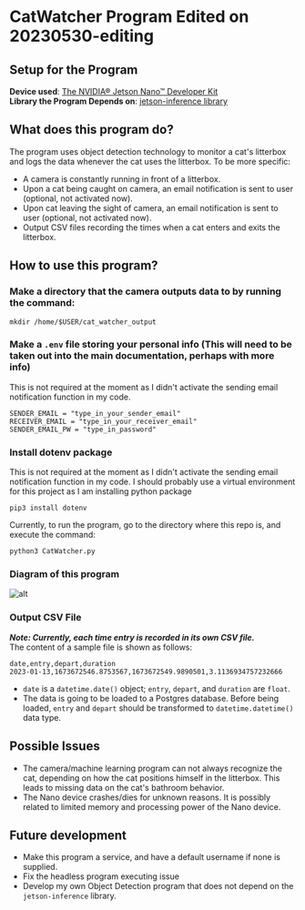 # CatWatcher Program Edited on 20230530-editing
## Setup for the Program  
**Device used**: [The NVIDIA® Jetson Nano™ Developer Kit](https://developer.nvidia.com/embedded/learn/get-started-jetson-nano-devkit#write)<br>
**Library the Program Depends on**: [jetson-inference library](https://github.com/dusty-nv/jetson-inference)

## What does this program do?
The program uses object detection technology to monitor a cat's litterbox and logs the data whenever the cat uses the litterbox. To be more specific:
- A camera is constantly running in front of a litterbox.
- Upon a cat being caught on camera, an email notification is sent to user (optional, not activated now).
- Upon cat leaving the sight of camera, an email notification is sent to user (optional, not activated now).
- Output CSV files recording the times when a cat enters and exits the litterbox.

## How to use this program?
### Make a directory that the camera outputs data to by running the command: 
`mkdir /home/$USER/cat_watcher_output`

### Make a `.env` file storing your personal info (This will need to be taken out into the main documentation, perhaps with more info) 
This is not required at the moment as I didn't activate the sending email notification function in my code.  
```
SENDER_EMAIL = "type_in_your_sender_email"
RECEIVER_EMAIL = "type_in_your_receiver_email"
SENDER_EMAIL_PW = "type_in_password" 
```
### Install dotenv package 
This is not required at the moment as I didn't activate the sending email notification function in my code.
I should probably use a virtual environment for this project as I am installing python package 
```
pip3 install dotenv
```

Currently, to run the program, go to the directory where this repo is, and execute the command:
``` 
python3 CatWatcher.py
```

### Diagram of this program
![alt](https://github.com/emma-jinger/CatWatcher/blob/main/CatWatcherProgramDiagram.png "Program Diagram")
### Output CSV File
***Note: Currently, each time entry is recorded in its own CSV file.*** <br>
The content of a sample file is shown as follows:
```
date,entry,depart,duration
2023-01-13,1673672546.8753567,1673672549.9890501,3.1136934757232666
```
- `date` is a `datetime.date()` object; `entry`, `depart`, and `duration` are `float`.
- The data is going to be loaded to a Postgres database. Before being loaded, `entry` and `depart` should be transformed to `datetime.datetime()` data type.


## Possible Issues
- The camera/machine learning program can not always recognize the cat, depending on how the cat positions himself in the litterbox. This leads to missing data on the cat's bathroom behavior.
- The Nano device crashes/dies for unknown reasons. It is possibly related to limited memory and processing power of the Nano device.
## Future development
- Make this program a service, and have a default username if none is supplied.
- Fix the headless program executing issue
- Develop my own Object Detection program that does not depend on the `jetson-inference` library.
